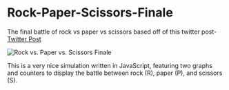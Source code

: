 # Rock-Paper-Scissors-Finale

The final battle of rock vs paper vs scissors based off of this twitter post- [Twitter Post](https://twitter.com/juanbuis/status/1600155605112496129?lang=en)

![Rock vs. Paper vs. Scissors Finale](run.gif)

This is a very nice simulation written in JavaScript, featuring two graphs and counters to display the battle between rock (R), paper (P), and scissors (S).
